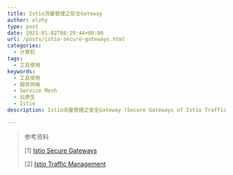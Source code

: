 ```yaml
---
title: Istio流量管理之安全Gateway
author: olzhy
type: post
date: 2021-01-02T08:29:44+08:00
url: /posts/istio-secure-gateways.html
categories:
  - 计算机
tags:
  - 工具使用
keywords:
  - 工具使用
  - 服务网格
  - Service Mesh
  - 云原生
  - Istio
description: Istio流量管理之安全Gateway (Secure Gateways of Istio Traffic Management)

---
```




> 参考资料
>
> [1] [Istio Secure Gateways](https://istio.io/latest/docs/tasks/traffic-management/ingress/secure-ingress/)
>
> [2] [Istio Traffic Management](https://istio.io/latest/docs/concepts/traffic-management/)